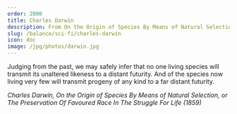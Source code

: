 ```yaml
---
order: 2000
title: Charles Darwin
description: From On the Origin of Species By Means of Natural Selection
slug: /balance/sci-fi/charles-darwin
icon: doc
image: /jpg/photos/darwin.jpg
---
```


Judging from the past, we may safely infer that no one living species will transmit its unaltered likeness to a distant futurity. And of the species now living very few will transmit progeny of any kind to a far distant futurity.

_Charles Darwin, On the Origin of Species By Means of Natural Selection, or The Preservation Of Favoured Race In The Struggle For Life (1859)_
